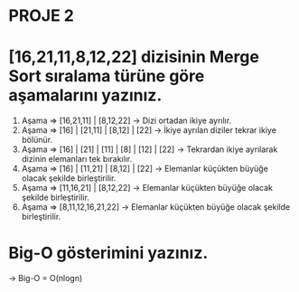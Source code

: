 # PROJE 2

# [16,21,11,8,12,22] dizisinin Merge Sort sıralama türüne göre aşamalarını yazınız.

1. Aşama => [16,21,11] | [8,12,22] -> Dizi ortadan ikiye ayrılır.
2. Aşama => [16] | [21,11] | [8,12] | [22] -> İkiye ayrılan diziler tekrar ikiye bölünür.
3. Aşama => [16] | [21] | [11] | [8] | [12] | [22] -> Tekrardan ikiye ayrılarak dizinin elemanları tek bırakılır.
4. Aşama => [16] | [11,21] | [8,12] | [22] -> Elemanlar küçükten büyüğe olacak şekilde birleştirilir.
5. Aşama => [11,16,21] | [8,12,22] -> Elemanlar küçükten büyüğe olacak şekilde birleştirilir.
6. Aşama => [8,11,12,16,21,22] -> Elemanlar küçükten büyüğe olacak şekilde birleştirilir.

# Big-O gösterimini yazınız.

-> Big-O = O(nlogn)

